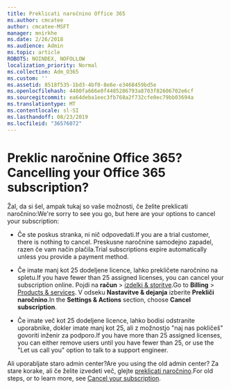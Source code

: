 ```yaml
---
title: Preklicati naročnino Office 365
ms.author: cmcatee
author: cmcatee-MSFT
manager: mnirkhe
ms.date: 2/26/2018
ms.audience: Admin
ms.topic: article
ROBOTS: NOINDEX, NOFOLLOW
localization_priority: Normal
ms.collection: Adm_O365
ms.custom: ''
ms.assetid: 8518f535-1bd3-4bf0-8e6e-e3468459bd5e
ms.openlocfilehash: 4400fa666e0f4485286793a8703f82606702e6cf
ms.sourcegitcommit: ea64deba1eec3fb768a2f732cfe0ec79bb03694a
ms.translationtype: MT
ms.contentlocale: sl-SI
ms.lasthandoff: 08/23/2019
ms.locfileid: "36576072"
---
```

# <a name="cancelling-your-office-365-subscription"></a><span data-ttu-id="c1232-102">Preklic naročnine Office 365?</span><span class="sxs-lookup"><span data-stu-id="c1232-102">Cancelling your Office 365 subscription?</span></span>

<span data-ttu-id="c1232-103">Žal, da si šel, ampak tukaj so vaše možnosti, če želite preklicati naročnino:</span><span class="sxs-lookup"><span data-stu-id="c1232-103">We're sorry to see you go, but here are your options to cancel your subscription:</span></span>
  
- <span data-ttu-id="c1232-104">Če ste poskus stranka, ni nič odpovedati.</span><span class="sxs-lookup"><span data-stu-id="c1232-104">If you are a trial customer, there is nothing to cancel.</span></span> <span data-ttu-id="c1232-105">Preskusne naročnine samodejno zapadel, razen če vam način plačila.</span><span class="sxs-lookup"><span data-stu-id="c1232-105">Trial subscriptions expire automatically unless you provide a payment method.</span></span>

- <span data-ttu-id="c1232-106">Če imate manj kot 25 dodeljene licence, lahko prekličete naročnino na spletu.</span><span class="sxs-lookup"><span data-stu-id="c1232-106">If you have fewer than 25 assigned licenses, you can cancel your subscription online.</span></span> <span data-ttu-id="c1232-107">Pojdi na **račun** \> [izdelki & storitve](https://go.microsoft.com/fwlink/p/?linkid=842054).</span><span class="sxs-lookup"><span data-stu-id="c1232-107">Go to **Billing** \> [Products & services](https://go.microsoft.com/fwlink/p/?linkid=842054).</span></span> <span data-ttu-id="c1232-108">V odseku **Nastavitve & dejanja** izberite **Prekliči naročnino**.</span><span class="sxs-lookup"><span data-stu-id="c1232-108">In the **Settings & Actions** section, choose **Cancel subscription**.</span></span>

- <span data-ttu-id="c1232-109">Če imate več kot 25 dodeljene licence, lahko bodisi odstranite uporabnike, dokler imate manj kot 25, ali z možnostjo "naj nas pokličeš" govoriti inženir za podporo.</span><span class="sxs-lookup"><span data-stu-id="c1232-109">If you have more than 25 assigned licenses, you can either remove users until you have fewer than 25, or use the "Let us call you" option to talk to a support engineer.</span></span>

<span data-ttu-id="c1232-110">Ali uporabljate staro admin center?</span><span class="sxs-lookup"><span data-stu-id="c1232-110">Are you using the old admin center?</span></span> <span data-ttu-id="c1232-111">Za stare korake, ali če želite izvedeti več, glejte [preklicati naročnino](https://docs.microsoft.com/office365/admin/subscriptions-and-billing/cancel-your-subscription).</span><span class="sxs-lookup"><span data-stu-id="c1232-111">For old steps, or to learn more, see [Cancel your subscription](https://docs.microsoft.com/office365/admin/subscriptions-and-billing/cancel-your-subscription).</span></span>
